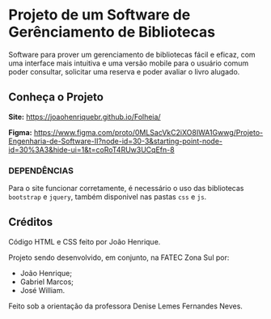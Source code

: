 # Projeto de um Software de Gerênciamento de Bibliotecas

Software para prover um gerenciamento de bibliotecas fácil e eficaz, com uma interface mais intuitiva e uma versão mobile para o usuário comum poder consultar, solicitar uma reserva e poder avaliar o livro alugado.

## Conheça o Projeto

**Site:** https://joaohenriquebr.github.io/Folheia/

**Figma:** https://www.figma.com/proto/0MLSacVkC2iXO8IWA1Gwwg/Projeto-Engenharia-de-Software-II?node-id=30-3&starting-point-node-id=30%3A3&hide-ui=1&t=coRoT4RUw3UCqEfn-8

### DEPENDÊNCIAS

Para o site funcionar corretamente, é necessário o uso das bibliotecas `bootstrap` e `jquery`, também disponivel nas pastas `css` e `js`.

## Créditos

Código HTML e CSS feito por João Henrique.

Projeto sendo desenvolvido, em conjunto, na FATEC Zona Sul por:

- João Henrique;
- Gabriel Marcos;
- José William.

Feito sob a orientação da professora Denise Lemes Fernandes Neves.


